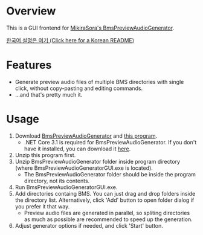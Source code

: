 # Overview
This is a GUI frontend for [MikiraSora's BmsPreviewAudioGenerator](https://github.com/MikiraSora/BmsPreviewAudioGenerator).

[한국어 설명은 여기 (Click here for a Korean README)](README_ko.md)

# Features
* Generate preview audio files of multiple BMS directories with single click, without copy-pasting and editing commands.
* ...and that's pretty much it.

# Usage
1. Download [BmsPreviewAudioGenerator](https://github.com/MikiraSora/BmsPreviewAudioGenerator/releases/latest) and [this program](https://github.com/sw2719/bms-preview-generator-gui/releases/latest).
    - .NET Core 3.1 is required for BmsPreviewAudioGenerator. If you don't have it installed, you can download it [here](https://dotnet.microsoft.com/download/dotnet-core/3.1).
2. Unzip this program first.
3. Unzip BmsPreviewAudioGenerator folder inside program directory (where BmsPreviewAudioGeneratorGUI.exe is located).
    - The BmsPreviewAudioGenerator folder should be inside the program directory, not its contents.
4. Run BmsPreviewAudioGeneratorGUI.exe.
5. Add directories containg BMS. You can just drag and drop folders inside the directory list. Alternatively, click 'Add' button to open folder dialog if you prefer it that way.
   - Preview audio files are generated in parallel, so spliting directories as much as possible are recommended to speed up the generation.
6. Adjust generator options if needed, and click 'Start' button.
